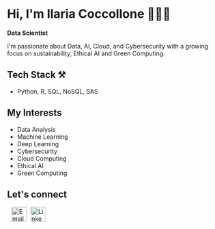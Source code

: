 # Hi, I'm Ilaria Coccollone 👩🏻‍💻
**Data Scientist**

I'm passionate about Data, AI, Cloud, and Cybersecurity with a growing focus on sustainability, Ethical AI and Green Computing.

## Tech Stack ⚒️
- Python, R, SQL, NoSQL, SAS
  
## My Interests
- Data Analysis 
- Machine Learning
- Deep Learning
- Cybersecurity
- Cloud Computing
- Ethical AI
- Green Computing

## Let's connect
<div style="display: flex; align-items: center;">
  <a href="mailto:ilariacoccollone@gmail.com" target="_blank">
    <img src="https://upload.wikimedia.org/wikipedia/commons/4/4e/Mail_%28iOS%29.svg" alt="Email" width="35" style="margin-left: 10px;" />
  </a>
  <a href="https://www.linkedin.com/in/ilaria-coccollone-7b3a66243/" target="_blank">
    <img src="https://cdn.jsdelivr.net/gh/devicons/devicon/icons/linkedin/linkedin-original.svg" alt="LinkedIn" width="35" style="margin-left: 10px;" />
  </a>
</div>
